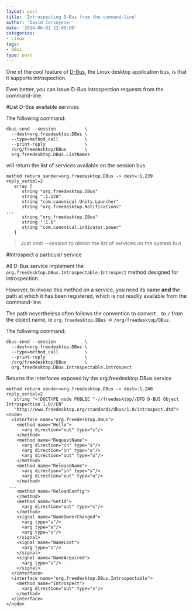 ```yaml
---
layout: post
title: 'Introspecting D-Bus from the command-line'
author: 'David Corvoysier'
date: '2014-06-01 22:00:00'
categories:
- Linux
tags:
- DBus
type: post
---
```

One of the cool feature of [D-Bus](http://www.freedesktop.org/wiki/Software/dbus/), the Linux desktop application bus, is that it supports introspection.

Even better, you can issue D-Bus introspection requests from the command-line.

<!--more-->

#List D-Bus available services

The following command:

~~~
dbus-send --session           \
  --dest=org.freedesktop.DBus \
  --type=method_call          \
  --print-reply               \
  /org/freedesktop/DBus       \
  org.freedesktop.DBus.ListNames
~~~

will return the list of services available on the session bus

~~~
method return sender=org.freedesktop.DBus -> dest=:1.239 reply_serial=2
   array [
      string "org.freedesktop.DBus"
      string ":1.128"
      string "com.canonical.Unity.Launcher"
      string "org.freedesktop.Notifications"
...
      string "org.freedesktop.IBus"
      string ":1.6"
      string "com.canonical.indicator.power"
   ]
~~~

>Just omit --session to obtain the list of services on the system bus

#Introspect a particular service

All D-Bus service implement the `org.freedesktop.DBus.Introspectable.Introspect` method designed for introspection. 

However, to invoke this method on a service, you need its name __and__ the path at which it has been registered, which is not readily available from the command-line.

The path nevertheless often follows the convention to convert `.` to `/` from the object name, ie `org.freedesktop.DBus` -> `/org/freedesktop/DBus`.

The following command:

~~~
dbus-send --session           \
  --dest=org.freedesktop.DBus \
  --type=method_call          \
  --print-reply               \
  /org/freedesktop/DBus       \
  org.freedesktop.DBus.Introspectable.Introspect
~~~

Returns the interfaces exposed by the org.freedesktop.DBus service

~~~
method return sender=org.freedesktop.DBus -> dest=:1.240 reply_serial=2
   string "<!DOCTYPE node PUBLIC "-//freedesktop//DTD D-BUS Object Introspection 1.0//EN"
   "http://www.freedesktop.org/standards/dbus/1.0/introspect.dtd">
<node>
  <interface name="org.freedesktop.DBus">
    <method name="Hello">
      <arg direction="out" type="s"/>
    </method>
    <method name="RequestName">
      <arg direction="in" type="s"/>
      <arg direction="in" type="u"/>
      <arg direction="out" type="u"/>
    </method>
    <method name="ReleaseName">
      <arg direction="in" type="s"/>
      <arg direction="out" type="u"/>
    </method>
 ...
    <method name="ReloadConfig">
    </method>
    <method name="GetId">
      <arg direction="out" type="s"/>
    </method>
    <signal name="NameOwnerChanged">
      <arg type="s"/>
      <arg type="s"/>
      <arg type="s"/>
    </signal>
    <signal name="NameLost">
      <arg type="s"/>
    </signal>
    <signal name="NameAcquired">
      <arg type="s"/>
    </signal>
  </interface>
  <interface name="org.freedesktop.DBus.Introspectable">
    <method name="Introspect">
      <arg direction="out" type="s"/>
    </method>
  </interface>
</node>
~~~